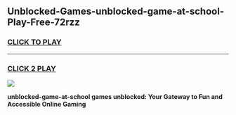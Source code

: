 
## Unblocked-Games-unblocked-game-at-school-Play-Free-72rzz
<h3>
<a href="https://premium76.site?title=unblocked-game-at-school&ref=17A">CLICK TO PLAY</a></h3>
<hr>

<h3>
<a href="https://premium76.site?title=unblocked-game-at-school&ref=17A">CLICK 2 PLAY</a>
  
</h3>

<a href="https://premium76.site?title=unblocked-game-at-school&ref=17A"><img src="https://clearcache.store/games.png"></a>


**unblocked-game-at-school games unblocked: Your Gateway to Fun and Accessible Online Gaming**
